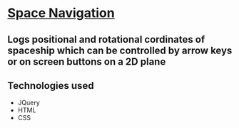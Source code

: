 # [Space Navigation](https://yashkarnik.github.io/Space-Invader/)
## Logs positional and rotational cordinates of spaceship which can be controlled by arrow keys or on screen buttons on a 2D plane
## Technologies used
* JQuery
* HTML
* CSS

